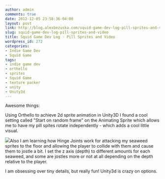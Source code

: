 ```yaml
---
author: admin
comments: true
date: 2012-12-05 23:58:36-04:00
layout: post
link: http://blog.alexbezuska.com/squid-game-dev-log-pill-sprites-and-video/
slug: squid-game-dev-log-pill-sprites-and-video
title: Squid Game Dev Log - Pill Sprites and Video
wordpress_id: 272
categories:
- Indie Game Dev
- Squid Game
tags:
- indie game dev
- orthello
- sprites
- Squid Game
- texture packer
- unity
- Unity3d
---
```




Awesome things:

Using Orthello to achieve 2d sprite animation in Unity3D I found a cool setting called "Start on random frame" on the Animating Sprite which allows me to have my pill spites rotate independently - which adds a cool little visual.

[![](/images/2012/12/Screen-Shot-2012-12-05-at-2.31.56-AM.png)](/images/2012/12/Screen-Shot-2012-12-05-at-2.31.56-AM.png)Also I am learning how Hinge Joints work for attacking my seaweed sprites to the floor and allowing the player to collide with them and cause them to jostle a bit. I set the z axis (depth) to different amounts for each seaweed, and some are jostles more or not at all depending on the depth relative to the player.

I am obsessing over tiny details, but really fun!
Unity3d is crazy on options.
